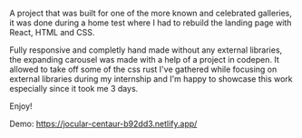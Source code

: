 
A project that was built for one of the more known and celebrated galleries, it was done during a home test where I had to rebuild the landing page with React, HTML and CSS.

Fully responsive and completly hand made without any external libraries, the expanding carousel was made with a help of a project in codepen.
It allowed to take off some of the css rust I've gathered while focusing on external libraries during my internship and I'm happy to showcase this work especially since it took me 3 days.

Enjoy!

Demo: https://jocular-centaur-b92dd3.netlify.app/
